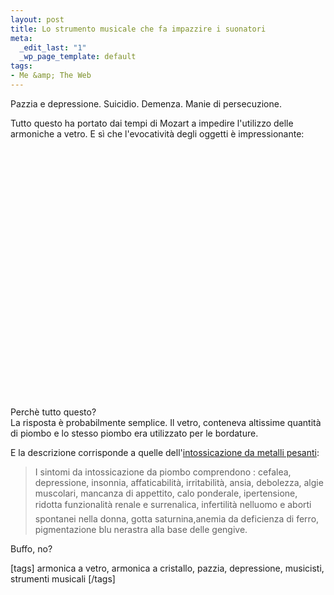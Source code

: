 ```yaml
--- 
layout: post
title: Lo strumento musicale che fa impazzire i suonatori
meta: 
  _edit_last: "1"
  _wp_page_template: default
tags: 
- Me &amp; The Web
---
```

Pazzia e depressione. Suicidio. Demenza. Manie di persecuzione.  
  
Tutto questo ha portato dai tempi di Mozart a impedire l'utilizzo delle armoniche a vetro. E sì che l'evocatività degli oggetti è impressionante:    
  
<object width="535" height="400"><param name="movie" value="http://www.youtube.com/v/eQemvyyJ--g&rel=1"></param><param name="wmode" value="transparent"></param><embed src="http://www.youtube.com/v/eQemvyyJ--g&rel=1" type="application/x-shockwave-flash" wmode="transparent" width="535" height="400"></embed></object>  
  
Perchè tutto questo?  
La risposta è probabilmente semplice. Il vetro, conteneva altissime quantità di piombo e lo stesso piombo era utilizzato per le bordature.  
  
E la descrizione corrisponde a quelle dell'[intossicazione da metalli pesanti](http://www.anagen.net/chelante.htm):  
  
> I sintomi da intossicazione da piombo comprendono : cefalea, depressione, insonnia, affaticabilità, irritabilità, ansia, debolezza, algie muscolari, mancanza di appettito, calo ponderale, ipertensione, ridotta funzionalità renale e surrenalica, infertilità nelluomo e aborti spontanei nella donna, gotta saturnina,anemia da deficienza di ferro, pigmentazione blu nerastra alla base delle gengive.
  
Buffo, no?  
  
[tags] armonica a vetro, armonica a cristallo, pazzia, depressione, musicisti, strumenti musicali [/tags] 
